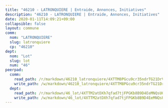 ```yaml
---
title: "46210 - LATRONQUIERE | Entraide, Annonces, Initiatives"
description: "46210 - LATRONQUIERE | Entraide, Annonces, Initiatives"
date: 2020-01-11T14:09:21+09:00
collapsible: false
layout: commune
comm:
  nom: "LATRONQUIERE"
  slug: latronquiere
  cp: "46210"
dept:
  nom: "Lot"
  slug: lot
  num: "46"
peerpad:
  comm:
    read_path: /r/markdown/46210_latronquiere/4XTTM8PGcu9cr35ndrTG21DrVtaWSuQZ5j1RoUUKKYrMsKJNP
    write_path: /w/markdown/46210_latronquiere/4XTTM8PGcu9cr35ndrTG21DrVtaWSuQZ5j1RoUUKKYrMsKJNP-K3TgUg7hpmpWacCL5mfnS86b6Sx4zov1MhnAmRsbrvTnwT9DUtADjfRPLPJrYpkD8pjNyCzWM8MnS877P3KuuMHvhEBCKbwJ246qEJuRQxNBJLNyJ74kkwaMgkpFUFpCUJbsXKmV
  dept:
    read_path: /r/markdown/46_lot/4XTTM2atDXh7qfad7tjFPGKb8B9D4EeMNQsUG7H6r5PvcsmQY
    write_path: /w/markdown/46_lot/4XTTM2atDXh7qfad7tjFPGKb8B9D4EeMNQsUG7H6r5PvcsmQY-K3TgUvJaCyZvzJ7KFBouD3E9Db8SxVd6F9MJ4VM5wtYfGyhK8U9f2jgCEG1ZP5QbGj9NK2WPVZdPjtw9bJHLE1PoGwVsSft8aSDsZrWh6CwkugjgRfbWWHf5TabrG7vmtM7v9WUc
---
```


